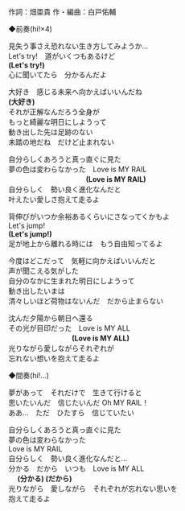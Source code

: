 作詞：畑亜貴 作・編曲：白戸佑輔  

◆前奏(hi!×4)  

見失う事さえ恐れない生き方してみようか… 　　   
Let's try!　道がいくつもあるけど    
<b>(Let's try!)</b>    
心に聞いてたら　分かるんだよ    
  
大好き　感じる未来へ向かえばいいんだね  
<b>(大好き)</b>  
それが正解なんだろう全身が  　　  
もっと綺麗な明日にしようって    
動き出した先は足跡のない    
未踏の地だね　だけど止まれない    
  
自分らしくあろうと真っ直ぐに見た  
夢の色は変わらなかった　Love is MY RAIL  
 　　　　　　　　　　<b>　(Love is MY RAIL)</b>  
自分らしく　勢い良く進化なんだと  
叶えたい愛しさ抱えて走るよ  
  
背伸びがいつか余裕あるくらいにさなってくかもよ  
Let's jump!  
<b>(Let's jump!)</b>  
足が地上から離れる時には　もう自由知ってるよ  
  
今度はどこだって　気軽に向かえばいいんだと  
声が聞こえる気がした  
自分のなかに生まれた明日にしようって  
動き出したいまは  
清々しいほど荷物はないんだ　だから止まらない  
  
沈んだ夕陽から朝日へ還る  
その光が目印だった　Love is MY ALL  
  　　　　　　　　　<b>(Love is MY ALL)</b>  
光りながら愛しながらそれぞれが  
忘れない想いを抱えて走るよ  
  
◆間奏(hi!…)  
  
夢があって　それだけで　生きて行けると  
思いたいんだ　信じたいんだ Oh MY RAIL！  
ああ…　ただ　ひたすら　信じていたい  
  
自分らしくあろうと真っ直ぐに見た  
夢の色は変わらなかった  
Love is MY RAIL  
自分らしく　勢い良く進化なんだと…  
分かる　だから　いつも　Love is MY ALL  
　 <b>(分かる)  (だから)</b>    
光りながら　愛しながら　それぞれが忘れない思いを  
抱えて走るよ  
